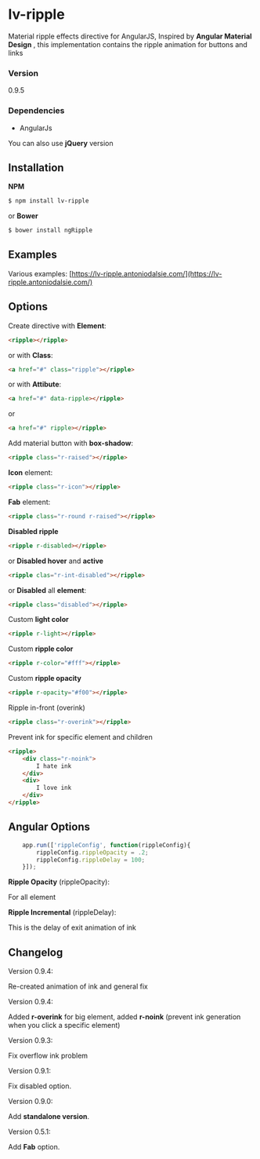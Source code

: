 # lv-ripple

Material ripple effects directive for AngularJS,
Inspired by **Angular Material Design** , 
this implementation contains the ripple animation for buttons and links
### Version
0.9.5

### Dependencies
 - AngularJs

You can also use **jQuery** version

## Installation
**NPM**
```sh
$ npm install lv-ripple
```
or **Bower**
```sh
$ bower install ngRipple
```

## Examples
Various examples: [https://lv-ripple.antoniodalsie.com/](https://lv-ripple.antoniodalsie.com/)

## Options
Create directive with **Element**:

``` html
<ripple></ripple>
```

or with **Class**:


``` html
<a href="#" class="ripple"></ripple>
```

or with **Attibute**:


``` html
<a href="#" data-ripple></ripple>
```
or

``` html
<a href="#" ripple></ripple>
```

Add material button with **box-shadow**:
``` html
<ripple class="r-raised"></ripple>
```
**Icon** element:
``` html
<ripple class="r-icon"></ripple>
```
**Fab** element:
``` html
<ripple class="r-round r-raised"></ripple>
```
**Disabled ripple**
``` html
<ripple r-disabled></ripple>
```

or **Disabled hover** and **active**
``` html
<ripple clas="r-int-disabled"></ripple>
```
or **Disabled** all **element**:
``` html
<ripple class="disabled"></ripple>
```
Custom **light color**
``` html
<ripple r-light></ripple>
```

Custom **ripple color**
``` html
<ripple r-color="#fff"></ripple>
```
Custom **ripple opacity**
``` html
<ripple r-opacity="#f00"></ripple>
```

Ripple in-front (overink)
``` html
<ripple class="r-overink"></ripple>
```

Prevent ink for specific element and children
``` html
<ripple>
	<div class="r-noink">
		I hate ink
	</div>
	<div>
		I love ink
	</div>
</ripple>
```

## Angular Options
``` js
    app.run(['rippleConfig', function(rippleConfig){
		rippleConfig.rippleOpacity = .2;
		rippleConfig.rippleDelay = 100;
	}]);
```

**Ripple Opacity** (rippleOpacity):

For all element

**Ripple Incremental** (rippleDelay):

This is the delay of exit animation of ink

## Changelog
Version 0.9.4:

Re-created animation of ink and general fix

Version 0.9.4:

Added **r-overink** for big element, added **r-noink** (prevent ink generation when you click a specific element)

Version 0.9.3:

Fix overflow ink problem

Version 0.9.1:

Fix disabled option.

Version 0.9.0:

Add **standalone version**.

Version 0.5.1:

Add **Fab** option.
